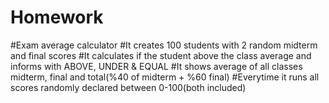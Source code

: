 # Homework
#Exam average calculator
#It creates 100 students with 2 random midterm and final scores
#It calculates if the student above the class average and informs with ABOVE, UNDER & EQUAL
#It shows average of all classes midterm, final and total(%40 of midterm + %60 final) 
#Everytime it runs all scores randomly declared between 0-100(both included)
